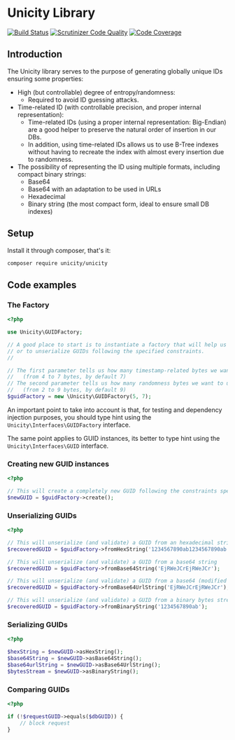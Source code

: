 # Unicity Library

[![Build Status](https://travis-ci.org/Litipk/Unicity.svg?branch=master)](https://travis-ci.org/Litipk/Unicity)
[![Scrutinizer Code Quality](https://scrutinizer-ci.com/g/Litipk/Unicity/badges/quality-score.png?b=master)](https://scrutinizer-ci.com/g/Litipk/Unicity/?branch=master)
[![Code Coverage](https://scrutinizer-ci.com/g/Litipk/Unicity/badges/coverage.png?b=master)](https://scrutinizer-ci.com/g/Litipk/Unicity/?branch=master)

## Introduction

The Unicity library serves to the purpose of generating globally unique IDs ensuring some properties:

  * High (but controllable) degree of entropy/randomness:
    * Required to avoid ID guessing attacks.
  * Time-related ID (with controllable precision, and proper internal representation):
    * Time-related IDs (using a proper internal representation: Big-Endian) are a good helper to preserve the natural
      order of insertion in our DBs.
    * In addition, using time-related IDs allows us to use B-Tree indexes without having to recreate the index with
      almost every insertion due to randomness.
  * The possibility of representing the ID using multiple formats, including compact binary strings:
    * Base64
    * Base64 with an adaptation to be used in URLs
    * Hexadecimal
    * Binary string (the most compact form, ideal to ensure small DB indexes)

## Setup

Install it through composer, that's it:
```bash
composer require unicity/unicity
```

## Code examples

### The Factory

```php
<?php

use Unicity\GUIDFactory;

// A good place to start is to instantiate a factory that will help us to create
// or to unserialize GUIDs following the specified constraints.
// 

// The first parameter tells us how many timestamp-related bytes we want to use
//   (from 4 to 7 bytes, by default 7)
// The second parameter tells us how many randomness bytes we want to use
//   (from 2 to 9 bytes, by default 9)
$guidFactory = new \Unicity\GUIDFactory(5, 7);

```

An important point to take into account is that, for testing and dependency injection purposes, you should type hint
using the `Unicity\Interfaces\GUIDFactory` interface.

The same point applies to GUID instances, its better to type hint using the `Unicity\Interfaces\GUID` interface.

### Creating new GUID instances

```php
<?php

// This will create a completely new GUID following the constraints specified in the factory constructor
$newGUID = $guidFactory->create();

```

### Unserializing GUIDs

```php
<?php

// This will unserialize (and validate) a GUID from an hexadecimal string
$recoveredGUID = $guidFactory->fromHexString('1234567890ab1234567890ab');

// This will unserialize (and validate) a GUID from a base64 string
$recoveredGUID = $guidFactory->fromBase64String('EjRWeJCrEjRWeJCr');

// This will unserialize (and validate) a GUID from a base64 (modified for URLs) string
$recoveredGUID = $guidFactory->fromBase64UrlString('EjRWeJCrEjRWeJCr');

// This will unserialize (and validate) a GUID from a binary bytes stream
$recoveredGUID = $guidFactory->fromBinaryString('1234567890ab');

```

### Serializing GUIDs

```php
<?php

$hexString = $newGUID->asHexString();
$base64String = $newGUID->asBase64String();
$base64urlString = $newGUID->asBase64UrlString();
$bytesStream = $newGUID->asBinaryString();

```

### Comparing GUIDs

```php
<?php

if (!$requestGUID->equals($dbGUID)) {
    // block request
}

```

